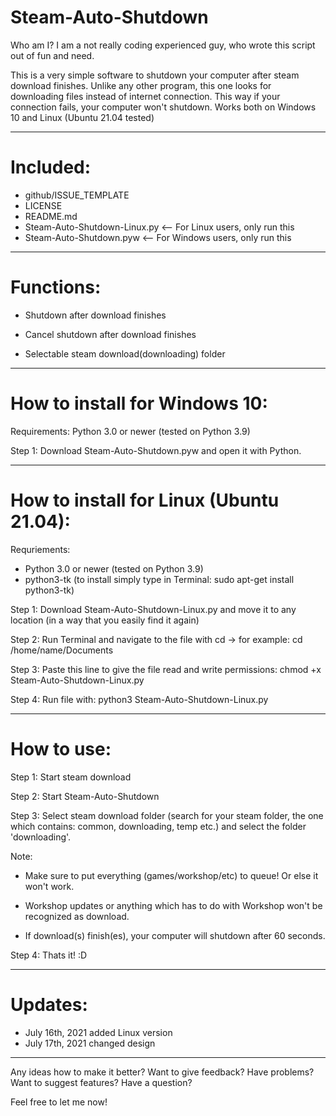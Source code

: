 # Steam-Auto-Shutdown
Who am I?  I am a not really coding experienced guy, who wrote this script out of fun and need.

This is a very simple software to shutdown your computer after steam download finishes. 
Unlike any other program, this one looks for downloading files instead of internet connection. 
This way if your connection fails, your computer won't shutdown. Works both on Windows 10 and Linux (Ubuntu 21.04 tested)

-----

# Included:
- github/ISSUE_TEMPLATE
- LICENSE
- README.md
- Steam-Auto-Shutdown-Linux.py <-- For Linux users, only run this
- Steam-Auto-Shutdown.pyw <-- For Windows users, only run this

-----

# Functions:


- Shutdown after download finishes


- Cancel shutdown after download finishes


- Selectable steam download(downloading) folder

-----

# How to install for Windows 10:


Requirements: Python 3.0 or newer (tested on Python 3.9)

 
Step 1: Download Steam-Auto-Shutdown.pyw and open it with Python.

-----

# How to install for Linux (Ubuntu 21.04):


Requriements: 
- Python 3.0 or newer (tested on Python 3.9)
- python3-tk (to install simply type in Terminal: sudo apt-get install python3-tk)


Step 1: Download Steam-Auto-Shutdown-Linux.py and move it to any location (in a way that you easily find it again)


Step 2: Run Terminal and navigate to the file with cd -> for example: cd /home/name/Documents


Step 3: Paste this line to give the file read and write permissions: chmod +x Steam-Auto-Shutdown-Linux.py


Step 4: Run file with: python3 Steam-Auto-Shutdown-Linux.py


---------

# How to use:


Step 1: Start steam download


Step 2: Start Steam-Auto-Shutdown


Step 3: Select steam download folder (search for your steam folder, the one which contains: common, downloading, temp etc.) and select the folder 'downloading'.


Note:


- Make sure to put everything (games/workshop/etc) to queue! Or else it won't work.


- Workshop updates or anything which has to do with Workshop won't be recognized as download.


- If download(s) finish(es), your computer will shutdown after 60 seconds.


Step 4: Thats it! :D

-----------
# Updates:
- July 16th, 2021 added Linux version
- July 17th, 2021 changed design

---------
Any ideas how to make it better? Want to give feedback? Have problems? Want to suggest features? Have a question?


Feel free to let me now!
